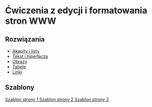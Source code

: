 <html lang="pl">
 <head>
 <meta charset="utf-8"/>
  <meta name="keywords" content="HTML, WWW"/>
  <meta name="description" content="Ćwiczenia z HTML"/>
  <meta name="author" content="Wiktor Sikora"/>
  <meta name="viewport" content="width=device-width"/>
 </head>
 <body>
<h1>Ćwiczenia z edycji i formatowania<br/>
 stron WWW</h1>
  <h2>Rozwiązania</h2>
  <ul>
   <li>
<a href="akapity.html">Akapity i listy</a>
   </li>
   <li>
<a href="tekst.html">Tekst i hiperłącza</a>
   </li>
   <li>
<a href="obrazy.html">Obrazy</a>
   </li>
    <li>
<a href="tabele.html">Tabele</a>
   </li>
   <li>
<a href="linki.html">Linki</a>
   </li>
  </ul>
  <h2>Szablony</h2>
  <div>
<a href="www/szablony/szablonstrony1.html">
Szablon strony 1
</a>
<a href="www/szablony/szablonstrony2.html">
Szablon strony 2
</a>
<a href="www/szablony/szablonstrony3.html">
Szablon strony 3
</a>
  </div>
 </body>
</html>
